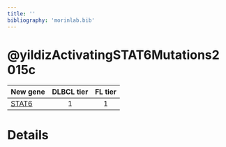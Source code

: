 ```yaml
---
title: ''
bibliography: 'morinlab.bib'
---
```


# @yildizActivatingSTAT6Mutations2015c
|New gene|DLBCL tier|FL tier|
|:-|:-:|:-:|
|[STAT6](STAT6)|1 |1 |

# Details

